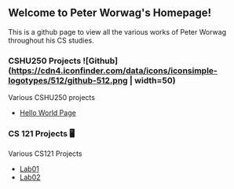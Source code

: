 ## Welcome to Peter Worwag's Homepage!

This is a github page to view all the various works of Peter Worwag throughout his CS studies.

### CSHU250 Projects ![Github](https://cdn4.iconfinder.com/data/icons/iconsimple-logotypes/512/github-512.png | width=50)

Various CSHU250 projects


- [Hello World Page](https://github.com/pworwag/hello-world)


### CS 121 Projects :desktop_computer:

Various CS121 Projects


- [Lab01](https://github.com/HindmanCourses/cs121-f21-lab01-pworwag)
- [Lab02](https://github.com/HindmanCourses/cs121-f21-lab02-pworwag)




